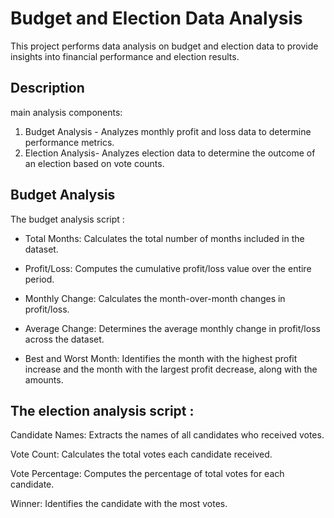 # Budget and Election Data Analysis

This project performs data analysis on budget and election data to provide insights into financial performance and election results.

## Description

 main analysis components:
1. Budget Analysis - Analyzes monthly profit and loss data to determine performance metrics.
2. Election Analysis- Analyzes election data to determine the outcome of an election based on vote counts.

## Budget Analysis

The budget analysis script :

- Total Months: Calculates the total number of months included in the dataset.

- Profit/Loss: Computes the cumulative profit/loss value over the entire period.

- Monthly Change: Calculates the month-over-month changes in profit/loss.

- Average Change: Determines the average monthly change in profit/loss across the dataset.

- Best and Worst Month: Identifies the month with the highest profit increase and the month 
with the largest profit decrease, along with the  amounts.

## The election analysis script : 

Candidate Names: Extracts the names of all candidates who received votes.

Vote Count: Calculates the total votes each candidate received.

Vote Percentage: Computes the percentage of total votes for each candidate.

Winner: Identifies the candidate with the most votes.

